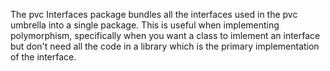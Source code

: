 The pvc Interfaces package bundles all the interfaces used in the pvc umbrella into a single package.  This is useful when implementing polymorphism, specifically when you want a class to imlement an interface but don't need all the code in a library which is the primary implementation of the interface.
